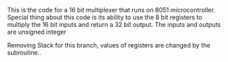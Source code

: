 This is the code for a 16 bit multiplexer that runs on 8051 microcontroller. 
Special thing about this code is its ability to use the 8 bit registers to  multiply the 16 bit inputs and return a 32 bit output.
The inputs and outputs are unsigned integer 

Removing Stack for this branch, values of registers are changed by the subroutine..
